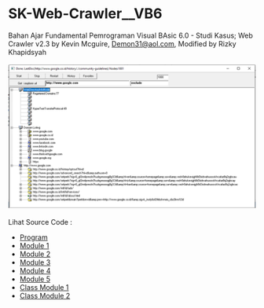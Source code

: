 # SK-Web-Crawler__VB6
Bahan Ajar Fundamental Pemrograman Visual BAsic 6.0 - Studi Kasus; Web Crawler v2.3 by Kevin Mcguire, Demon31@aol.com, Modified by Rizky Khapidsyah<br><br>
<img src="https://github.com/RizkyKhapidsyah/SK-Web-Crawler__VB6/blob/main/result/001.PNG"><br><br>
Lihat Source Code : <br>
- <a href="https://github.com/RizkyKhapidsyah/SK-Web-Crawler__VB6/blob/main/wnd.frm">Program</a><br>
- <a href="https://github.com/RizkyKhapidsyah/SK-Web-Crawler__VB6/blob/main/Lc2kInternetPageSupport.bas">Module 1</a><br>
- <a href="https://github.com/RizkyKhapidsyah/SK-Web-Crawler__VB6/blob/main/Lc2kRunModule.bas">Module 2</a><br>
- <a href="https://github.com/RizkyKhapidsyah/SK-Web-Crawler__VB6/blob/main/Lc2kSupport.bas">Module 3</a><br>
- <a href="https://github.com/RizkyKhapidsyah/SK-Web-Crawler__VB6/blob/main/Lc2kSupport2.bas">Module 4</a><br>
- <a href="https://github.com/RizkyKhapidsyah/SK-Web-Crawler__VB6/blob/main/ModCMLchecking.bas">Module 5</a><br>
- <a href="https://github.com/RizkyKhapidsyah/SK-Web-Crawler__VB6/blob/main/Stack.cls">Class Module 1</a><br>
- <a href="https://github.com/RizkyKhapidsyah/SK-Web-Crawler__VB6/blob/main/SymString.cls">Class Module 2</a>
